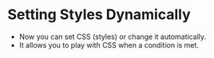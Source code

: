 # Setting Styles Dynamically
- Now you can set CSS (styles) or change it automatically.
- It allows you to play with CSS when a condition is met.